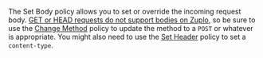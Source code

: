 The Set Body policy allows you to set or override the incoming request body.
[GET or HEAD requests do not support bodies on Zuplo](/docs/articles/zp-body-removed),
so be sure to use the [Change Method](/docs/policies/change-method-inbound)
policy to update the method to a `POST` or whatever is appropriate. You might
also need to use the [Set Header](/docs/policies/set-headers-inbound) policy to
set a `content-type`.
